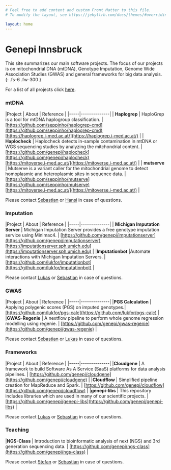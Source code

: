 ```yaml
---
# Feel free to add content and custom Front Matter to this file.
# To modify the layout, see https://jekyllrb.com/docs/themes/#overriding-theme-defaults

layout: home
---
```


# Genepi Innsbruck


This site summarizes our main software projects. The focus of our projects is on mitochondrial DNA (mtDNA), Genotype Imputation, Genome Wide Association Studies (GWAS) and general frameworks for big data analysis.
{: .fs-6 .fw-300 }

For a list of all projects click [here](http://github.com/genepi/).

### mtDNA

|Project | About | Reference |
|-----|--------------|
| **Haplogrep** | HaploGrep is a tool for mtDNA haplogroup classification. |  <br> [https://github.com/seppinho/haplogrep-cmd](https://github.com/seppinho/haplogrep-cmd) <br> [https://haplogrep.i-med.ac.at/](https://haplogrep.i-med.ac.at/) |
| **Haplocheck** | Haplocheck detects in-sample contamination in mtDNA or WGS sequencing studies by analyzing the mitchondrial content. | [https://github.com/genepi/haplocheck](https://github.com/genepi/haplocheck) <br> [https://mitoverse.i-med.ac.at/](https://mitoverse.i-med.ac.at/) |
| **mutserve** | Mutserve is a variant caller for the mitochondrial genome to detect homoplasmic and heteroplasmic sites in sequence data. |  [https://github.com/seppinho/mutserve](https://github.com/seppinho/mutserve) <br> [https://mitoverse.i-med.ac.at/](https://mitoverse.i-med.ac.at/) |

Please contact [Sebastian](mailto:sebastian.schoenherr@i-med.ac.at) or [Hansi](mailto:hansi.weissensteiner@i-med.ac.at) in case of questions.

### Imputation

|Project | About | Reference |
|-----|--------------|
| **Michigan Imputation Server** | Michigan Imputation Server provides a free genotype imputation service using Minimac4. | [https://github.com/genepi/imputationserver](https://github.com/genepi/imputationserver) <br> [https://imputationserver.sph.umich.edu](https://imputationserver.sph.umich.edu) |
|**Imputationbot**  |Automate interactions with Michigan Imputation Servers. |  [https://github.com/lukfor/imputationbot](https://github.com/lukfor/imputationbot) |

Please contact [Lukas](mailto:lukas.forer@i-med.ac.at) or [Sebastian](mailto:sebastian.schoenherr@i-med.ac.at) in case of questions.

### GWAS

|Project | About | Reference |
|-----|--------------|
|**PGS Calculation** | Applying polygenic scores (PGS) on imputed genotypes.| [https://github.com/lukfor/pgs-calc](https://github.com/lukfor/pgs-calc) |
|**GWAS-Regenie**  | A nextflow pipeline to perform whole genome regression modelling using regenie.      | [https://github.com/genepi/gwas-regenie](https://github.com/genepi/gwas-regenie) |

Please contact [Sebastian](mailto:sebastian.schoenherr@i-med.ac.at) or [Lukas](mailto:lukas.forer@i-med.ac.at) in case of questions.


### Frameworks

|Project | About | Reference |
|-----|--------------|
|**Cloudgene** | A framework to build Software As A Service (SaaS) platforms for data analysis pipelines.       | [https://github.com/genepi/cloudgene](https://github.com/genepi/cloudgene) |
|**Cloudflow**  | Simplified pipeline creation for MapReduce and Spark. | [https://github.com/genepi/cloudflow](https://github.com/genepi/cloudflow) |
|**genepi-libs** | This repository includes libraries which are used in many of our scientific projects. | [https://github.com/genepi/genepi-libs](https://github.com/genepi/genepi-libs) |

Please contact [Lukas](mailto:lukas.forer@i-med.ac.at) or [Sebastian](mailto:sebastian.schoenherr@i-med.ac.at) in case of questions.



### Teaching

|**NGS-Class** | Introduction to bioinformatic analysis of next (NGS) and 3rd generation sequencing data.       | [https://github.com/genepi/ngs-class](https://github.com/genepi/ngs-class) |

Please contact [Stefan](mailto:stefan.coassin@i-med.ac.at) or [Sebastian](mailto:sebastian.schoenherr@i-med.ac.at) in case of questions.

